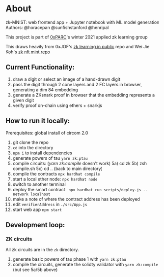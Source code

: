 # About

zk-MNIST: web frontend app + Jupyter notebook with ML model generation
Authors: @horacepan @sunfishstanford @henripal

This project is part of [0xPARC](https://0xparc.org/blog/program-for-applied-research)'s winter 2021 applied zk learning group

This draws heavily from 0xJOF's [zk learning in public](https://github.com/JofArnold/zkp-learning-in-public) repo and Wei Jie Koh's [zk nft mint repo](https://github.com/weijiekoh/zknftmint/blob/main/contracts/contracts/NftMint.sol)

## Current Functionality:

1) draw a digit or select an image of a hand-drawn digit
2) pass the digit through 2 conv layers and 2 FC layers in browser, generating a dim 84 embedding
3) generate a ZKsnark proof in browser that the embedding represents a given digit
4) verify proof on-chain using ethers + snarkjs

## How to run it locally:

Prerequisites: global install of circom 2.0

1) git clone the repo
2) `cd` into the directory
3) `npm i` to install dependencies
4) generate powers of tau `yarn zk:ptau`
5) compile circuits: (_yarn zk:compile_ doesn't work)
   5a) cd zk
   5b) zsh compile.sh
   5c) cd .. (back to main directory)
6) compile the contracts `npx hardhat compile`
7) start a local ether node: `npx hardhat node`
8) switch to another terminal
9) deploy the smart contract ` npx hardhat run scripts/deploy.js --network localhost`
10) make a note of where the contract address has been deployed
11) edit `verifierAddress` in `./src/App.js`
12) start web app `npm start`

## Development loop:

### ZK circuits

All zk circuits are in the `zk` directory.
1) generate basic powers of tau phase 1 with `yarn zk:ptau`
2) compile the circuits, generate the solidty validator with `yarn zk:compile` (but see 5a/5b above)
